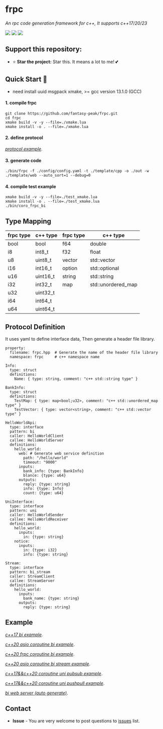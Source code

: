# frpc
*An rpc code generation framework for c++, It supports c++17/20/23*

[![](https://github.com/fantasy-peak/frpc/workflows/ubuntu-gcc13/badge.svg)](https://github.com/fantasy-peak/frpc/actions) [![](https://github.com/fantasy-peak/frpc/workflows/ubuntu-clang19/badge.svg)](https://github.com/fantasy-peak/frpc/actions) [![](https://img.shields.io/badge/language-C%2B%2B23-yellow.svg
)](https://en.wikipedia.org/wiki/C%2B%2B17)

## Support this repository:

-   ⭐ **Star the project:** Star this. It means a lot to me! 💕

## Quick Start :rocket:
* need install uuid msgpack xmake, >= gcc version 13.1.0 (GCC)

#### 1. compile frpc
```
git clone https://github.com/fantasy-peak/frpc.git
cd frpc
xmake build -v -y --file=./xmake.lua
xmake install -o . --file=./xmake.lua
```
#### 2. define protocol
*[protocol example](config/config.yaml)*.

#### 3. generate code
```
./bin/frpc -f ./config/config.yaml -t ./template/cpp -o ./out -w ./template/web --auto_sort=1 --debug=0
```

#### 4. compile test example
```
xmake build -v -y --file=./test_xmake.lua
xmake install -o . --file=./test_xmake.lua
./bin/coro_frpc_bi
```

## Type Mapping
| frpc type    | c++ type           | frpc type    | c++ type           |
|---------|--------------------|---------|--------------------|
| bool    | bool               | f64     | double             |
| i8      | int8_t             | f32     | float              |
| u8      | uint8_t            | vector  | std::vector        |
| i16     | int16_t            | option  | std::optional      |
| u16     | uint16_t           | string  | std::string        |
| i32     | int32_t            | map     | std::unordered_map |
| u32     | uint32_t           |         |                    |
| i64     | int64_t            |         |                    |
| u64     | uint64_t           |         |                    |


## Protocol Definition
It uses yaml to define interface data, Then generate a header file library.

```
property:
  filename: frpc.hpp  # Generate the name of the header file library
  namespace: frpc     # c++ namespace name

Info:
  type: struct
  definitions:
    Name: { type: string, comment: "c++ std::string type" }

BankInfo:
  type: struct
  definitions:
    TestMap: { type: map<bool;u32>, comment: "c++ std::unordered_map type" }
    TestVector: { type: vector<string>, comment: "c++ std::vector type" }

HelloWorldApi:
  type: interface
  pattern: bi
  caller: HelloWorldClient
  callee: HelloWorldServer
  definitions:
    hello_world:
      web: # Generate web service definition
        path: "/hello/world"
        timeout: "9000"
      inputs:
        bank_info: {type: BankInfo}
        blance: {type: u64}
      outputs:
        reply: {type: string}
        info: {type: Info}
        count: {type: u64}

UniInterface:
  type: interface
  pattern: uni
  caller: HelloWorldSender
  callee: HelloWorldReceiver
  definitions:
    hello_world:
      inputs:
        in: {type: string}
    notice:
      inputs:
        in: {type: i32}
        info: {type: string}

Stream:
  type: interface
  pattern: bi_stream
  caller: StreamClient
  callee: StreamServer
  definitions:
    hello_world:
      inputs:
        bank_name: {type: string}
      outputs:
        reply: {type: string}
```

## Example
*[c++17 bi example](test/cpp/bi.cpp)*.

*[c++20 asio coroutine bi example](test/cpp/coro_bi.cpp)*.

*[c++20 frpc coroutine bi example](test/cpp/coro_frpc_bi.cpp)*.

*[c++20 asio coroutine bi stream example](test/cpp/bi_stream.cpp)*.

*[c++17&&c++20 coroutine uni pubsub example](test/cpp/uni_pub_sub.cpp)*.

*[c++17&&c++20 coroutine uni pushpull example](test/cpp/uni_push_pull.cpp)*.

*[bi web server (auto generate)](out/bi_web/src/main.cpp)*.


## Contact
* **Issue** - You are very welcome to post questions to [issues](https://github.com/fantasy-peak/frpc/issues) list.

